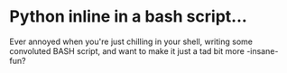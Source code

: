 # Python inline in a bash script...
Ever annoyed when you're just chilling in your shell, writing some convoluted BASH script, and want to make it just a tad bit more -insane- fun?
